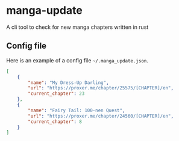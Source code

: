 # manga-update
A cli tool to check for new manga chapters written in rust

## Config file

Here is an example of a config file `~/.manga_update.json`.

```json
[
    {
        "name": "My Dress-Up Darling",
        "url": "https://proxer.me/chapter/25575/[CHAPTER]/en",
        "current_chapter": 23
    },
    {
        "name": "Fairy Tail: 100-nen Quest",
        "url": "https://proxer.me/chapter/24560/[CHAPTER]/en",
        "current_chapter": 8
    }
]
```
